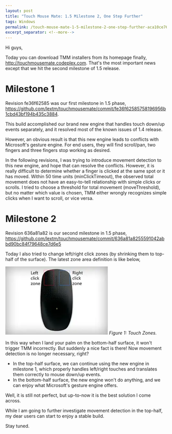 ```yaml
---
layout: post
title: "Touch Mouse Mate: 1.5 Milestone 2, One Step Further"
tags: Windows
permalink: /touch-mouse-mate-1-5-milestone-2-one-step-further-aca10ce76be9
excerpt_separator: <!--more-->
---
```

Hi guys,

Today you can download TMM installers from its homepage finally, http://touchmousemate.codeplex.com. That's the most important news except that we hit the second milestone of 1.5 release.
<!--more-->

# Milestone 1

Revision fe36f62585 was our first milestone in 1.5 phase, https://github.com/lextm/touchmousemate/commit/fe36f62585758196956b1cbd43bf194b435c3884.

This build accomplished our brand new engine that handles touch down/up events separately, and it resolved most of the known issues of 1.4 release.

However, an obvious result is that this new engine leads to conflicts with Microsoft's gesture engine. For end users, they will find scroll/pan, two fingers and three fingers stop working as desired.

In the following revisions, I was trying to introduce movement detection to this new engine, and hope that can resolve the conflicts. However, it is really difficult to determine whether a finger is clicked at the same spot or it has moved. Within 50 time units (minClickTimeout), the observed total movement does not have an easy-to-tell relationship with simple clicks or scrolls. I tried to choose a threshold for total movement (moveThreshold), but no matter which value is chosen, TMM either wrongly recognizes simple clicks when I want to scroll, or vice versa.

# Milestone 2

Revision 636a81a82 is our second milestone in 1.5 phase, https://github.com/lextm/touchmousemate/commit/636a81a8255591042abbd90bc84f79648ce7d6e5

Today I also tried to change left/right click zones (by shrinking them to top-half of the surface). The latest zone area definition is like below,

![img-description](/images/touch-mouse-zones.png)
_Figure 1: Touch Zones._

In this way when I land your palm on the bottom-half surface, it won't trigger TMM incorrectly. But suddenly a nice fact is there! Now movement detection is no longer necessary, right?

* In the top-half surface, we can continue using the new engine in milestone 1, which properly handles left/right touches and translates them correctly to mouse down/up events.
* In the bottom-half surface, the new engine won't do anything, and we can enjoy what Microsoft's gesture engine offers.

Well, it is still not perfect, but up-to-now it is the best solution I come across.

While I am going to further investigate movement detection in the top-half, my dear users can start to enjoy a stable build.

Stay tuned.
